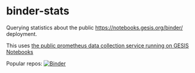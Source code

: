 # binder-stats
Querying statistics about the public https://notebooks.gesis.org/binder/ deployment.

This uses [the public prometheus data collection service running on GESIS Notebooks](https://notebooks.gesis.org/prometheus/)

Popular repos: [![Binder](https://notebooks.gesis.org/binder/badge.svg)](https://notebooks.gesis.org/binder/v2/gh/gesiscss/binder-stats/master?filepath=popular_repos.ipynb)
